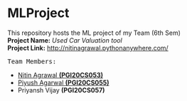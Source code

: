 # MLProject
This repository hosts the ML project of my Team (6th Sem)
<br>**Project Name:** 
*Used Car Valuation tool*
<br>**Project Link:**
http://nitinagrawal.pythonanywhere.com/

<kbd> Team Members: </kbd> 
* [Nitin Agrawal **(PGI20CS053)**](https://github.com/NitinAgrawalgit)
* [Piyush Agarwal **(PGI20CS055)**](https://github.com/piyushagarwal14)
* Priyansh Vijay **(PGI20CS057)**
